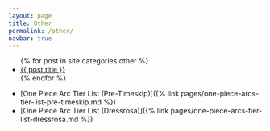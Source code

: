 ```yaml
---
layout: page
title: Other
permalink: /other/
navbar: true
---
```


  <ul>
    {% for post in site.categories.other %}
      <li><a href="{{ post.url }}" class="other-link">{{ post.title }}</a></li>
    {% endfor %}
  </ul>

- [One Piece Arc Tier List (Pre-Timeskip)]({% link pages/one-piece-arcs-tier-list-pre-timeskip.md %})
- [One Piece Arc Tier List (Dressrosa)]({% link pages/one-piece-arcs-tier-list-dressrosa.md %})